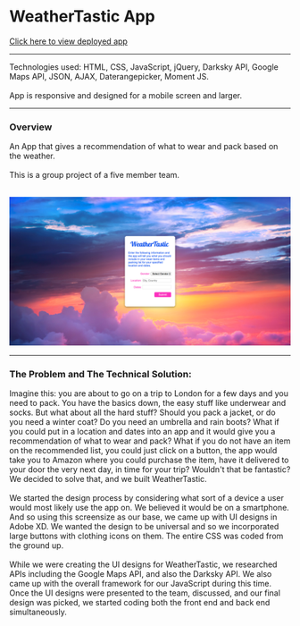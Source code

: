 # WeatherTastic App

[Click here to view deployed app](https://makicoding.github.io/The-Weather-Appropriate-Clothing-App/index.html)
<br>
***

Technologies used: HTML, CSS, JavaScript, jQuery, Darksky API, Google Maps API, JSON, AJAX, Daterangepicker, Moment JS. 
<br></br>
App is responsive and designed for a mobile screen and larger. 

***
### Overview

An App that gives a recommendation of what to wear and pack based on the weather.
<br></br>
This is a group project of a five member team.
<br></br>

![Screenshot](https://raw.githubusercontent.com/makicoding/The-Weather-Appropriate-Clothing-App/master/screenshot/WeatherTastic_Screenshot_02.png)
***
### The Problem and The Technical Solution:
Imagine this: you are about to go on a trip to London for a few days and you need to pack. You have the basics down, the easy stuff like underwear and socks.  But what about all the hard stuff? Should you pack a jacket, or do you need a winter coat? Do you need an umbrella and rain boots? What if you could put in a location and dates into an app and it would give you a recommendation of what to wear and pack? What if you do not have an item on the recommended list, you could just click on a button, the app would take you to Amazon where you could purchase the item, have it delivered to your door the very next day, in time for your trip?  Wouldn't that be fantastic?  We decided to solve that, and we built WeatherTastic.
<br>
<br>
We started the design process by considering what sort of a device a user would most likely use the app on. We believed it would be on a smartphone. And so using this screensize as our base, we came up with UI designs in Adobe XD. We wanted the design to be universal and so we incorporated large buttons with clothing icons on them. The entire CSS was coded from the ground up.
<br>
<br>
While we were creating the UI designs for WeatherTastic, we researched APIs including the Google Maps API, and also the Darksky API. We also came up with the overall framework for our JavaScript during this time. Once the UI designs were presented to the team, discussed, and our final design was picked, we started coding both the front end and back end simultaneously.